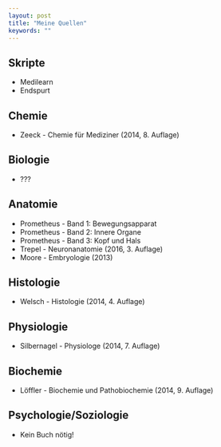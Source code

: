 ```yaml
---
layout: post
title: "Meine Quellen"
keywords: ""
---
```

## Skripte
- Medilearn
- Endspurt

## Chemie
- Zeeck - Chemie für Mediziner (2014, 8. Auflage)

## Biologie
- ???

## Anatomie
- Prometheus - Band 1: Bewegungsapparat
- Prometheus - Band 2: Innere Organe
- Prometheus - Band 3: Kopf und Hals
- Trepel - Neuronanatomie (2016, 3. Auflage)
- Moore - Embryologie (2013)

## Histologie
- Welsch - Histologie (2014, 4. Auflage)

## Physiologie
- Silbernagel - Physiologe (2014, 7. Auflage)

## Biochemie
- Löffler - Biochemie und Pathobiochemie (2014, 9. Auflage)

## Psychologie/Soziologie
- Kein Buch nötig!

